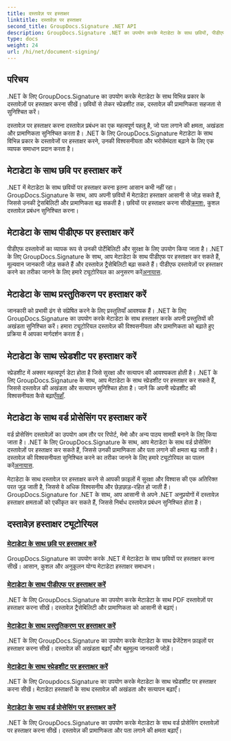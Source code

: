 ```yaml
---
title: दस्तावेज़ पर हस्ताक्षर
linktitle: दस्तावेज़ पर हस्ताक्षर
second_title: GroupDocs.Signature .NET API
description: GroupDocs.Signature .NET का उपयोग करके मेटाडेटा के साथ छवियों, पीडीएफ, प्रस्तुतियों, स्प्रेडशीट और वर्ड दस्तावेज़ों पर हस्ताक्षर करें। दस्तावेज़ की प्रामाणिकता और अखंडता बढ़ाएँ।
type: docs
weight: 24
url: /hi/net/document-signing/
---
```

## परिचय

.NET के लिए GroupDocs.Signature का उपयोग करके मेटाडेटा के साथ विभिन्न प्रकार के दस्तावेज़ों पर हस्ताक्षर करना सीखें। छवियों से लेकर स्प्रेडशीट तक, दस्तावेज़ की प्रामाणिकता सहजता से सुनिश्चित करें।

दस्तावेज़ पर हस्ताक्षर करना दस्तावेज़ प्रबंधन का एक महत्वपूर्ण पहलू है, जो पता लगाने की क्षमता, अखंडता और प्रामाणिकता सुनिश्चित करता है। .NET के लिए GroupDocs.Signature मेटाडेटा के साथ विभिन्न प्रकार के दस्तावेजों पर हस्ताक्षर करने, उनकी विश्वसनीयता और भरोसेमंदता बढ़ाने के लिए एक व्यापक समाधान प्रदान करता है।

## मेटाडेटा के साथ छवि पर हस्ताक्षर करें
.NET में मेटाडेटा के साथ छवियों पर हस्ताक्षर करना इतना आसान कभी नहीं रहा। GroupDocs.Signature के साथ, आप अपनी छवियों में मेटाडेटा हस्ताक्षर आसानी से जोड़ सकते हैं, जिससे उनकी ट्रेसबिलिटी और प्रामाणिकता बढ़ सकती है। छवियों पर हस्ताक्षर करना सीखें[क्रमशः](./sign-image-with-metadata/), कुशल दस्तावेज़ प्रबंधन सुनिश्चित करना।

## मेटाडेटा के साथ पीडीएफ पर हस्ताक्षर करें
 पीडीएफ दस्तावेजों का व्यापक रूप से उनकी पोर्टेबिलिटी और सुरक्षा के लिए उपयोग किया जाता है। .NET के लिए GroupDocs.Signature के साथ, आप मेटाडेटा के साथ पीडीएफ पर हस्ताक्षर कर सकते हैं, मूल्यवान जानकारी जोड़ सकते हैं और दस्तावेज़ ट्रैसेबिलिटी बढ़ा सकते हैं। पीडीएफ दस्तावेज़ों पर हस्ताक्षर करने का तरीका जानने के लिए हमारे ट्यूटोरियल का अनुसरण करें[अनायास](./sign-pdf-with-metadata/).

## मेटाडेटा के साथ प्रस्तुतिकरण पर हस्ताक्षर करें
जानकारी को प्रभावी ढंग से संप्रेषित करने के लिए प्रस्तुतियाँ आवश्यक हैं। .NET के लिए GroupDocs.Signature का उपयोग करके मेटाडेटा के साथ हस्ताक्षर करके अपनी प्रस्तुतियों की अखंडता सुनिश्चित करें। हमारा ट्यूटोरियल दस्तावेज़ की विश्वसनीयता और प्रामाणिकता को बढ़ाते हुए प्रक्रिया में आपका मार्गदर्शन करता है।

## मेटाडेटा के साथ स्प्रेडशीट पर हस्ताक्षर करें
स्प्रेडशीट में अक्सर महत्वपूर्ण डेटा होता है जिसे सुरक्षा और सत्यापन की आवश्यकता होती है। .NET के लिए GroupDocs.Signature के साथ, आप मेटाडेटा के साथ स्प्रेडशीट पर हस्ताक्षर कर सकते हैं, जिससे दस्तावेज़ की अखंडता और सत्यापन सुनिश्चित होता है। जानें कि अपनी स्प्रेडशीट की विश्वसनीयता कैसे बढ़ाएँ[यहाँ](./sign-spreadsheet-with-metadata/).

## मेटाडेटा के साथ वर्ड प्रोसेसिंग पर हस्ताक्षर करें
 वर्ड प्रोसेसिंग दस्तावेज़ों का उपयोग आम तौर पर रिपोर्ट, मेमो और अन्य पाठ्य सामग्री बनाने के लिए किया जाता है। .NET के लिए GroupDocs.Signature के साथ, आप मेटाडेटा के साथ वर्ड प्रोसेसिंग दस्तावेज़ों पर हस्ताक्षर कर सकते हैं, जिससे उनकी प्रामाणिकता और पता लगाने की क्षमता बढ़ जाती है। दस्तावेज़ की विश्वसनीयता सुनिश्चित करने का तरीका जानने के लिए हमारे ट्यूटोरियल का पालन करें[अनायास](./sign-word-processing-with-metadata/).

मेटाडेटा के साथ दस्तावेज़ पर हस्ताक्षर करने से आपकी फ़ाइलों में सुरक्षा और विश्वास की एक अतिरिक्त परत जुड़ जाती है, जिससे वे अधिक विश्वसनीय और छेड़छाड़-रहित हो जाती हैं। GroupDocs.Signature for .NET के साथ, आप आसानी से अपने .NET अनुप्रयोगों में दस्तावेज़ हस्ताक्षर क्षमताओं को एकीकृत कर सकते हैं, जिससे निर्बाध दस्तावेज़ प्रबंधन सुनिश्चित होता है।

## दस्तावेज़ हस्ताक्षर ट्यूटोरियल
### [मेटाडेटा के साथ छवि पर हस्ताक्षर करें](./sign-image-with-metadata/)
GroupDocs.Signature का उपयोग करके .NET में मेटाडेटा के साथ छवियों पर हस्ताक्षर करना सीखें। आसान, कुशल और अनुकूलन योग्य मेटाडेटा हस्ताक्षर समाधान।
### [मेटाडेटा के साथ पीडीएफ पर हस्ताक्षर करें](./sign-pdf-with-metadata/)
.NET के लिए GroupDocs.Signature का उपयोग करके मेटाडेटा के साथ PDF दस्तावेज़ों पर हस्ताक्षर करना सीखें। दस्तावेज़ ट्रैसेबिलिटी और प्रामाणिकता को आसानी से बढ़ाएं।
### [मेटाडेटा के साथ प्रस्तुतिकरण पर हस्ताक्षर करें](./sign-presentation-with-metadata/)
.NET के लिए GroupDocs.Signature का उपयोग करके मेटाडेटा के साथ प्रेजेंटेशन फ़ाइलों पर हस्ताक्षर करना सीखें। दस्तावेज़ की अखंडता बढ़ाएँ और बहुमूल्य जानकारी जोड़ें।
### [मेटाडेटा के साथ स्प्रेडशीट पर हस्ताक्षर करें](./sign-spreadsheet-with-metadata/)
.NET के लिए Groupdocs.Signature का उपयोग करके मेटाडेटा के साथ स्प्रेडशीट पर हस्ताक्षर करना सीखें। मेटाडेटा हस्ताक्षरों के साथ दस्तावेज़ की अखंडता और सत्यापन बढ़ाएँ।
### [मेटाडेटा के साथ वर्ड प्रोसेसिंग पर हस्ताक्षर करें](./sign-word-processing-with-metadata/)
.NET के लिए GroupDocs.Signature का उपयोग करके मेटाडेटा के साथ वर्ड प्रोसेसिंग दस्तावेज़ों पर हस्ताक्षर करना सीखें। दस्तावेज़ की प्रामाणिकता और पता लगाने की क्षमता बढ़ाएँ।